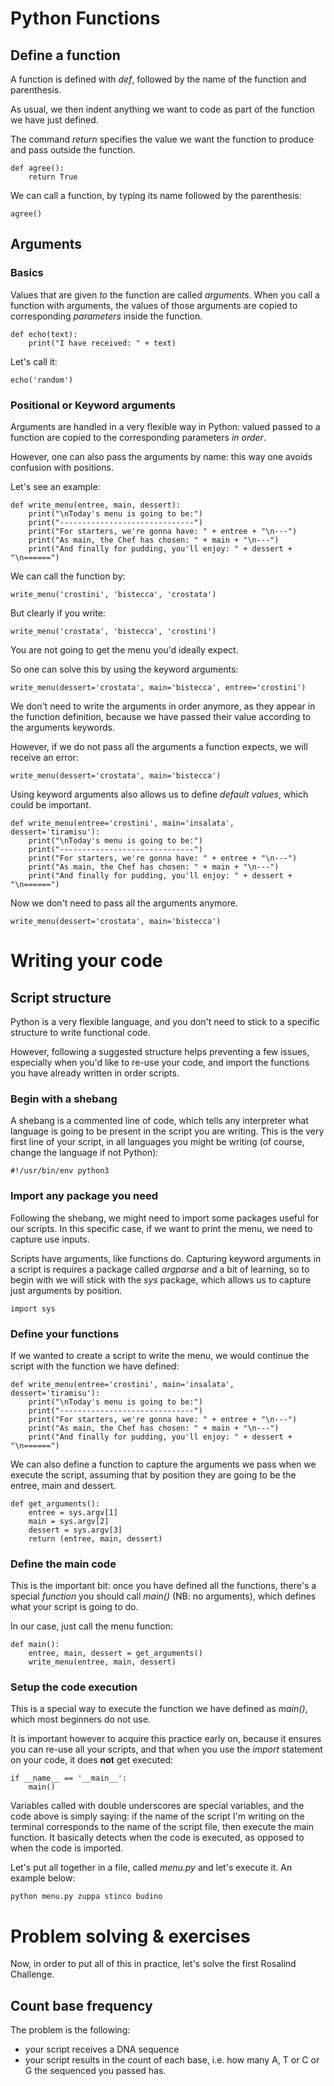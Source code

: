 # Python Functions

## Define a function

A function is defined with *def*, followed by the name of the function and parenthesis.

As usual, we then indent anything we want to code as part of the function we have just defined.

The command *return* specifies the value we want the function to produce and pass outside the function.

```
def agree():
	return True
```

We can call a function, by typing its name followed by the parenthesis:

```
agree()
```

## Arguments


### Basics 

Values that are given *to* the function are called *arguments*. When you call a function with arguments, the values of those arguments are copied to corresponding *parameters* inside the function.

```
def echo(text):
	print("I have received: " + text)
```

Let's call it:

```
echo('random')
```

### Positional or Keyword arguments

Arguments are handled in a very flexible way in Python: valued passed to a function are copied to the corresponding parameters *in order*.

However, one can also pass the arguments by name: this way one avoids confusion with positions.

Let's see an example:

```
def write_menu(entree, main, dessert):
	print("\nToday's menu is going to be:")
	print("------------------------------")
	print("For starters, we're gonna have: " + entree + "\n---")
	print("As main, the Chef has chosen: " + main + "\n---")
	print("And finally for pudding, you'll enjoy: " + dessert + "\n======")
```
We can call the function by:

```
write_menu('crostini', 'bistecca', 'crostata')
```

But clearly if you write:

```
write_menu('crostata', 'bistecca', 'crostini')
```
You are not going to get the menu you'd ideally expect.


So one can solve this by using the keyword arguments:

```
write_menu(dessert='crostata', main='bistecca', entree='crostini')
```

We don't need to write the arguments in order anymore, as they appear in the function definition, because we have passed their value according to the arguments keywords.

However, if we do not pass all the arguments a function expects, we will receive an error:

```
write_menu(dessert='crostata', main='bistecca')
```

Using keyword arguments also allows us to define *default values*, which could be important.

```
def write_menu(entree='crostini', main='insalata', dessert='tiramisu'):
	print("\nToday's menu is going to be:")
	print("------------------------------")
	print("For starters, we're gonna have: " + entree + "\n---")
	print("As main, the Chef has chosen: " + main + "\n---")
	print("And finally for pudding, you'll enjoy: " + dessert + "\n======")
```

Now we don't need to pass all the arguments anymore.

```
write_menu(dessert='crostata', main='bistecca')
```


# Writing your code

## Script structure

Python is a very flexible language, and you don't need to stick to a specific structure to write functional code.

However, following a suggested structure helps preventing a few issues, especially when you'd like to re-use your code, and import the functions you have already written in order scripts.

### Begin with a shebang

A shebang is a commented line of code, which tells any interpreter what language is going to be present in the script you are writing.
This is the very first line of your script, in all languages you might be writing (of course, change the language if not Python):

```
#!/usr/bin/env python3
```

### Import any package you need

Following the shebang, we might need to import some packages useful for our scripts.
In this specific case, if we want to print the menu, we need to capture use inputs. 

Scripts have arguments, like functions do.
Capturing keyword arguments in a script is requires a package called *argparse* and a bit of learning, so to begin with we will stick with the *sys* package, which allows us to capture just arguments by position.

```
import sys
```


### Define your functions

If we wanted to create a script to write the menu, we would continue the script with the function we have defined:


```
def write_menu(entree='crostini', main='insalata', dessert='tiramisu'):
	print("\nToday's menu is going to be:")
	print("------------------------------")
	print("For starters, we're gonna have: " + entree + "\n---")
	print("As main, the Chef has chosen: " + main + "\n---")
	print("And finally for pudding, you'll enjoy: " + dessert + "\n======")
```

We can also define a function to capture the arguments we pass when we execute the script, assuming that by position they are going to be the entree, main and dessert.

```
def get_arguments():
	entree = sys.argv[1]
	main = sys.argv[2]
	dessert = sys.argv[3]
	return (entree, main, dessert)
```


### Define the main code

This is the important bit: once you have defined all the functions, there's a special *function* you should call *main()* (NB: no arguments), which defines what your script is going to do.

In our case, just call the menu function:

```
def main():
	entree, main, dessert = get_arguments()
	write_menu(entree, main, dessert)
```

### Setup the code execution

This is a special way to execute the function we have defined as *main()*, which most beginners do not use.

It is important however to acquire this practice early on, because it ensures you can re-use all your scripts, and that when you use the *import* statement on your code, it does **not** get executed:

```
if __name__ == '__main__':
	main()
```

Variables called with double underscores are special variables, and the code above is simply saying: if the name of the script I'm writing on the terminal corresponds to the name of the script file, then execute the main function. It basically detects when the code is executed, as opposed to when the code is imported.

Let's put all together in a file, called *menu.py* and let's execute it. An example below:

```
python menu.py zuppa stinco budino
```


# Problem solving & exercises

Now, in order to put all of this in practice, let's solve the first Rosalind Challenge.

## Count base frequency

The problem is the following:

- your script receives a DNA sequence
- your script results in the count of each base, i.e. how many A, T or C or G the sequenced you passed has.


